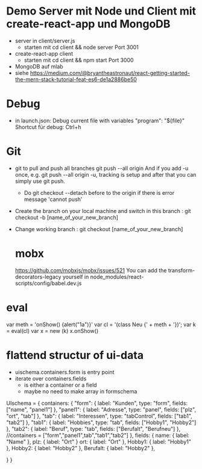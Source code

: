 # Demo Server mit Node und Client mit create-react-app und MongoDB
* server in client/server.js
    * starten mit cd client && node server
    Port 3001
* create-react-app client
  * starten mit cd client && npm start
  Port 3000
* MongoDB auf mlab
* siehe https://medium.com/@bryantheastronaut/react-getting-started-the-mern-stack-tutorial-feat-es6-de1a2886be50


# Debug
* in launch.json:
  Debug current file with  variables "program": "${file}"
  Shortcut für debug: Ctrl+h



# Git
* git to pull and push all branches
  git push --all origin
  And if you add -u once, e.g. git push --all origin -u, tracking is setup and after that you can simply use git push.
  - Do git checkout --detach before to the origin if there is error message 'cannot push'

* Create the branch on your local machine and switch in this branch :
  git checkout -b [name_of_your_new_branch]

* Change working branch :
  git checkout [name_of_your_new_branch]


  # mobx
  https://github.com/mobxjs/mobx/issues/521
  You can add the transform-decorators-legacy yourself in node_modules/react-scripts/config/babel.dev.js

# eval
   var meth = 'onShow() {alert("1a")}'
    var cl = '(class Neu {' + meth + '})';
    var k = eval(cl)
    var x = new (k)
    x.onShow()

# flattend structur of ui-data
- uischema.containers.form is entry point
- iterate over containers.fields
  - is either a container or a field
  - maybe no need to make array in formschema



UIschema = {
  containers: {
    "form": {
      label: "Kunden",
      type: "form",
      fields: ["name", "panel1"]
    },
    "panel1": {
      label: "Adresse",
      type: "panel",
      fields: ["plz", "ort", "tab"]
    },
    "tab": {
      label: "Interessen",
      type: "tabControl",
      fields: ["tab1", "tab2"]
    },
    "tab1": {
      label: "Hobbies",
      type: "tab",
      fields: ["Hobby1", "Hobby2"]
    },
    "tab2": {
      label: "Beruf",
      type: "tab",
      fields: ["Berufalt", "Berufneu"]
    },
    //containers = ["form","panel1",tab","tab1","tab2"]
  },
  fields: {
    name: {
      label: "Name"
    },
    plz: {
      label: "Ort"
    }
    ort: {
      label: "Ort"
    },
    Hobby1: {
      label: "Hobby1"
    },
    Hobby2: {
      label: "Hobby2"
    },
    Berufalt: {
      label: "Hobby2"
    },

  }
}

